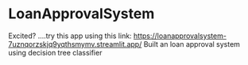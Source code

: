 # LoanApprovalSystem

Excited? ....try this app using this link: https://loanapprovalsystem-7uznqorzskjq9yqthsmymv.streamlit.app/
Built an loan approval system using decision tree classifier
